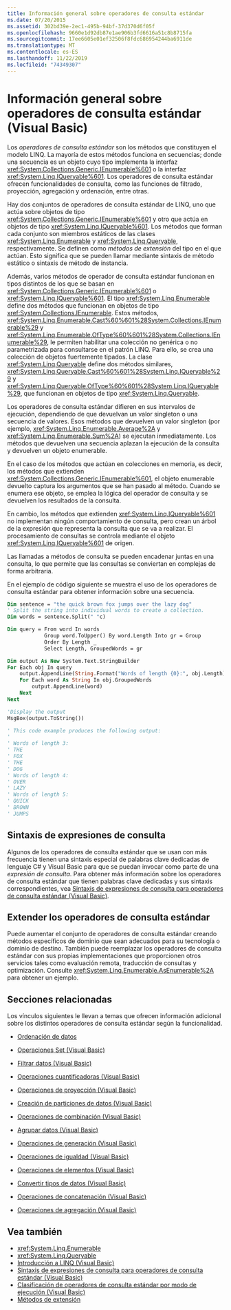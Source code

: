 ```yaml
---
title: Información general sobre operadores de consulta estándar
ms.date: 07/20/2015
ms.assetid: 302bd39e-2ec1-495b-94bf-37d370d6f05f
ms.openlocfilehash: 9660e1d92db87e1ae906b3fd6616a51c8b8715fa
ms.sourcegitcommit: 17ee6605e01ef32506f8fdc686954244ba6911de
ms.translationtype: MT
ms.contentlocale: es-ES
ms.lasthandoff: 11/22/2019
ms.locfileid: "74349307"
---
```

# <a name="standard-query-operators-overview-visual-basic"></a>Información general sobre operadores de consulta estándar (Visual Basic)

Los *operadores de consulta estándar* son los métodos que constituyen el modelo LINQ. La mayoría de estos métodos funciona en secuencias; donde una secuencia es un objeto cuyo tipo implementa la interfaz <xref:System.Collections.Generic.IEnumerable%601> o la interfaz <xref:System.Linq.IQueryable%601>. Los operadores de consulta estándar ofrecen funcionalidades de consulta, como las funciones de filtrado, proyección, agregación y ordenación, entre otras.

Hay dos conjuntos de operadores de consulta estándar de LINQ, uno que actúa sobre objetos de tipo <xref:System.Collections.Generic.IEnumerable%601> y otro que actúa en objetos de tipo <xref:System.Linq.IQueryable%601>. Los métodos que forman cada conjunto son miembros estáticos de las clases <xref:System.Linq.Enumerable> y <xref:System.Linq.Queryable>, respectivamente. Se definen como *métodos de extensión* del tipo en el que actúan. Esto significa que se pueden llamar mediante sintaxis de método estático o sintaxis de método de instancia.

Además, varios métodos de operador de consulta estándar funcionan en tipos distintos de los que se basan en <xref:System.Collections.Generic.IEnumerable%601> o <xref:System.Linq.IQueryable%601>. El tipo <xref:System.Linq.Enumerable> define dos métodos que funcionan en objetos de tipo <xref:System.Collections.IEnumerable>. Estos métodos, <xref:System.Linq.Enumerable.Cast%60%601%28System.Collections.IEnumerable%29> y <xref:System.Linq.Enumerable.OfType%60%601%28System.Collections.IEnumerable%29>, le permiten habilitar una colección no genérica o no parametrizada para consultarse en el patrón LINQ. Para ello, se crea una colección de objetos fuertemente tipados. La clase <xref:System.Linq.Queryable> define dos métodos similares, <xref:System.Linq.Queryable.Cast%60%601%28System.Linq.IQueryable%29> y <xref:System.Linq.Queryable.OfType%60%601%28System.Linq.IQueryable%29>, que funcionan en objetos de tipo <xref:System.Linq.Queryable>.

Los operadores de consulta estándar difieren en sus intervalos de ejecución, dependiendo de que devuelvan un valor singleton o una secuencia de valores. Esos métodos que devuelven un valor singleton (por ejemplo, <xref:System.Linq.Enumerable.Average%2A> y <xref:System.Linq.Enumerable.Sum%2A>) se ejecutan inmediatamente. Los métodos que devuelven una secuencia aplazan la ejecución de la consulta y devuelven un objeto enumerable.

En el caso de los métodos que actúan en colecciones en memoria, es decir, los métodos que extienden <xref:System.Collections.Generic.IEnumerable%601>, el objeto enumerable devuelto captura los argumentos que se han pasado al método. Cuando se enumera ese objeto, se emplea la lógica del operador de consulta y se devuelven los resultados de la consulta.

En cambio, los métodos que extienden <xref:System.Linq.IQueryable%601> no implementan ningún comportamiento de consulta, pero crean un árbol de la expresión que representa la consulta que se va a realizar. El procesamiento de consultas se controla mediante el objeto <xref:System.Linq.IQueryable%601> de origen.

Las llamadas a métodos de consulta se pueden encadenar juntas en una consulta, lo que permite que las consultas se conviertan en complejas de forma arbitraria.

En el ejemplo de código siguiente se muestra el uso de los operadores de consulta estándar para obtener información sobre una secuencia.

```vb
Dim sentence = "the quick brown fox jumps over the lazy dog"
' Split the string into individual words to create a collection.
Dim words = sentence.Split(" "c)

Dim query = From word In words
            Group word.ToUpper() By word.Length Into gr = Group
            Order By Length _
            Select Length, GroupedWords = gr

Dim output As New System.Text.StringBuilder
For Each obj In query
    output.AppendLine(String.Format("Words of length {0}:", obj.Length))
    For Each word As String In obj.GroupedWords
        output.AppendLine(word)
    Next
Next

'Display the output
MsgBox(output.ToString())

' This code example produces the following output:
'
' Words of length 3:
' THE
' FOX
' THE
' DOG
' Words of length 4:
' OVER
' LAZY
' Words of length 5:
' QUICK
' BROWN
' JUMPS
```

## <a name="query-expression-syntax"></a>Sintaxis de expresiones de consulta

Algunos de los operadores de consulta estándar que se usan con más frecuencia tienen una sintaxis especial de palabras clave dedicadas de lenguaje C# y Visual Basic para que se puedan invocar como parte de una *expresión* *de consulta*. Para obtener más información sobre los operadores de consulta estándar que tienen palabras clave dedicadas y sus sintaxis correspondientes, vea [Sintaxis de expresiones de consulta para operadores de consulta estándar (Visual Basic)](../../../../visual-basic/programming-guide/concepts/linq/query-expression-syntax-for-standard-query-operators.md).

## <a name="extending-the-standard-query-operators"></a>Extender los operadores de consulta estándar

Puede aumentar el conjunto de operadores de consulta estándar creando métodos específicos de dominio que sean adecuados para su tecnología o dominio de destino. También puede reemplazar los operadores de consulta estándar con sus propias implementaciones que proporcionen otros servicios tales como evaluación remota, traducción de consultas y optimización. Consulte <xref:System.Linq.Enumerable.AsEnumerable%2A> para obtener un ejemplo.

## <a name="related-sections"></a>Secciones relacionadas

Los vínculos siguientes le llevan a temas que ofrecen información adicional sobre los distintos operadores de consulta estándar según la funcionalidad.

- [Ordenación de datos](../../../../visual-basic/programming-guide/concepts/linq/sorting-data.md)

- [Operaciones Set (Visual Basic)](../../../../visual-basic/programming-guide/concepts/linq/set-operations.md)

- [Filtrar datos (Visual Basic)](../../../../visual-basic/programming-guide/concepts/linq/filtering-data.md)

- [Operaciones cuantificadoras (Visual Basic)](../../../../visual-basic/programming-guide/concepts/linq/quantifier-operations.md)

- [Operaciones de proyección (Visual Basic)](../../../../visual-basic/programming-guide/concepts/linq/projection-operations.md)

- [Creación de particiones de datos (Visual Basic)](../../../../visual-basic/programming-guide/concepts/linq/partitioning-data.md)

- [Operaciones de combinación (Visual Basic)](../../../../visual-basic/programming-guide/concepts/linq/join-operations.md)

- [Agrupar datos (Visual Basic)](../../../../visual-basic/programming-guide/concepts/linq/grouping-data.md)

- [Operaciones de generación (Visual Basic)](../../../../visual-basic/programming-guide/concepts/linq/generation-operations.md)

- [Operaciones de igualdad (Visual Basic)](../../../../visual-basic/programming-guide/concepts/linq/equality-operations.md)

- [Operaciones de elementos (Visual Basic)](../../../../visual-basic/programming-guide/concepts/linq/element-operations.md)

- [Convertir tipos de datos (Visual Basic)](../../../../visual-basic/programming-guide/concepts/linq/converting-data-types.md)

- [Operaciones de concatenación (Visual Basic)](../../../../visual-basic/programming-guide/concepts/linq/concatenation-operations.md)

- [Operaciones de agregación (Visual Basic)](../../../../visual-basic/programming-guide/concepts/linq/aggregation-operations.md)

## <a name="see-also"></a>Vea también

- <xref:System.Linq.Enumerable>
- <xref:System.Linq.Queryable>
- [Introducción a LINQ (Visual Basic)](../../../../visual-basic/programming-guide/concepts/linq/introduction-to-linq.md)
- [Sintaxis de expresiones de consulta para operadores de consulta estándar (Visual Basic)](../../../../visual-basic/programming-guide/concepts/linq/query-expression-syntax-for-standard-query-operators.md)
- [Clasificación de operadores de consulta estándar por modo de ejecución (Visual Basic)](../../../../visual-basic/programming-guide/concepts/linq/classification-of-standard-query-operators-by-manner-of-execution.md)
- [Métodos de extensión](../../../../visual-basic/programming-guide/language-features/procedures/extension-methods.md)
